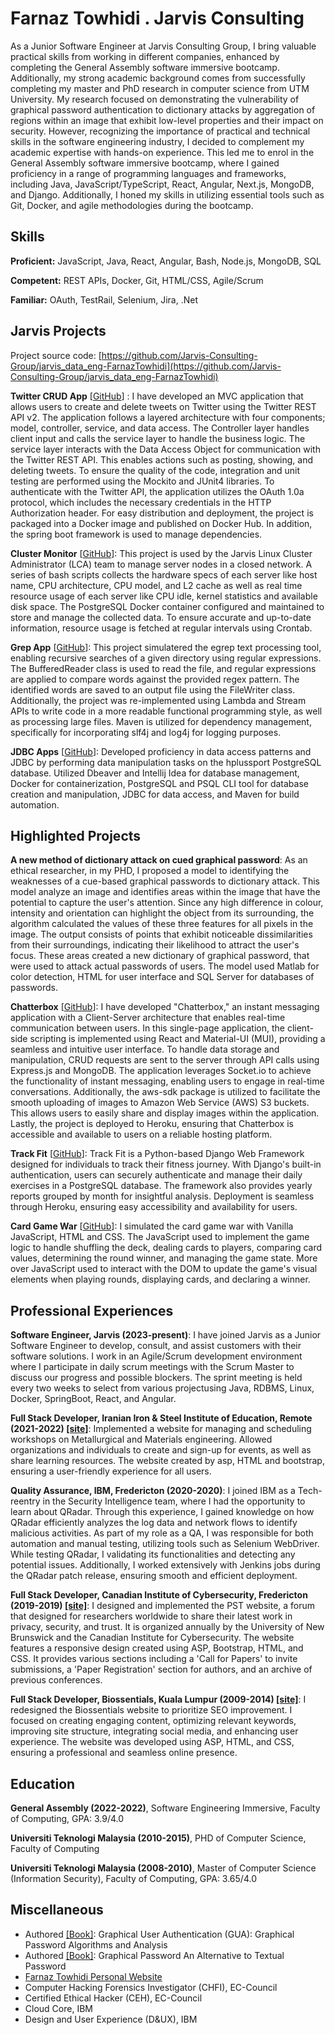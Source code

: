 # Farnaz Towhidi . Jarvis Consulting

As a Junior Software Engineer at Jarvis Consulting Group, I bring valuable practical skills from working in different companies, enhanced by completing the General Assembly software immersive bootcamp. Additionally, my strong academic background comes from successfully completing my master and PhD research in computer science from UTM University. My research focused on demonstrating the vulnerability of graphical password authentication to dictionary attacks by aggregation of regions within an image that exhibit low-level properties and their impact on security. However, recognizing the importance of practical and technical skills in the software engineering industry, I decided to complement my academic expertise with hands-on experience. This led me to enrol in the General Assembly software immersive bootcamp, where I gained proficiency in a range of programming languages and frameworks, including Java, JavaScript/TypeScript, React, Angular, Next.js, MongoDB, and Django. Additionally, I honed my skills in utilizing essential tools such as Git, Docker, and agile methodologies during the bootcamp.

## Skills

**Proficient:** JavaScript, Java, React, Angular, Bash, Node.js, MongoDB, SQL

**Competent:** REST APIs, Docker, Git, HTML/CSS, Agile/Scrum

**Familiar:** OAuth, TestRail, Selenium, Jira, .Net

## Jarvis Projects

Project source code: [https://github.com/Jarvis-Consulting-Group/jarvis_data_eng-FarnazTowhidi](https://github.com/Jarvis-Consulting-Group/jarvis_data_eng-FarnazTowhidi)


**Twitter CRUD App** [[GitHub](https://github.com/Jarvis-Consulting-Group/jarvis_data_eng-FarnazTowhidi/tree/develop/core_java/twitter)] : I have developed an MVC application that allows users to create and delete tweets on Twitter using the Twitter REST API v2. The application follows a layered architecture with four components; model, controller, service, and data access. The Controller layer handles client input and calls the service layer to handle the business logic. The service layer interacts with the Data Access Object for communication with the Twitter REST API. This enables actions such as posting, showing, and deleting tweets. To ensure the quality of the code, integration and unit testing are performed using the Mockito and JUnit4 libraries. To authenticate with the Twitter API, the application utilizes the OAuth 1.0a protocol, which includes the necessary credentials in the HTTP Authorization header. For easy distribution and deployment, the project is packaged into a Docker image and published on Docker Hub. In addition, the spring boot framework is used to manage dependencies.

**Cluster Monitor** [[GitHub](https://github.com/Jarvis-Consulting-Group/jarvis_data_eng-FarnazTowhidi/tree/develop/linux_sql)]: This project is used by the Jarvis Linux Cluster Administrator (LCA) team to manage server nodes in a closed network. A series of bash scripts collects the hardware specs of each server like host name, CPU architecture, CPU model, and L2 cache as well as real time resource usage of each server like CPU idle, kernel statistics and available disk space. The PostgreSQL Docker container configured and maintained to store and manage the collected data. To ensure accurate and up-to-date information, resource usage is fetched at regular intervals using Crontab.

**Grep App** [[GitHub](https://github.com/Jarvis-Consulting-Group/jarvis_data_eng-FarnazTowhidi/tree/develop/core_java/grep)]: This project simulatered the egrep text processing tool, enabling recursive searches of a given directory using regular expressions. The BufferedReader class is used to read the file, and regular expressions are applied to compare words against the provided regex pattern. The identified words are saved to an output file using the FileWriter class. Additionally, the project was re-implemented using Lambda and Stream APIs to write code in a more readable functional programming style, as well as processing large files. Maven is utilized for dependency management, specifically for incorporating slf4j and log4j for logging purposes.

**JDBC Apps** [[GitHub](https://github.com/Jarvis-Consulting-Group/jarvis_data_eng-FarnazTowhidi/tree/develop/core_java/jdbc)]: Developed proficiency in data access patterns and JDBC by performing data manipulation tasks on the hplussport PostgreSQL database. Utilized Dbeaver and Intellij Idea for database management, Docker for containerization, PostgreSQL and PSQL CLI tool for database creation and manipulation, JDBC for data access, and Maven for build automation.


## Highlighted Projects
**A new method of dictionary attack on cued graphical password**: As an ethical researcher, in my PHD, I proposed a model to identifying the weaknesses of a cue-based graphical passwords to dictionary attack.   This model analyze an image and identifies areas within the image that have the potential to capture the user's attention. Since any high difference in colour, intensity and orientation can highlight the object from its surrounding, the algorithm calculated the values of these three features for all pixels in the image. The output consists of points that exhibit noticeable dissimilarities from their surroundings, indicating their likelihood to attract the user's focus.  These areas created a new dictionary of graphical password, that were used to attack actual passwords of users. The model used Matlab for color detection, HTML for user interface and SQL Server for databases of passwords.

**Chatterbox** [[GitHub](https://github.com/FarnazTowhidi/mern-project)]: I have developed "Chatterbox," an instant messaging application with a Client-Server architecture that enables real-time communication between users. In this single-page application, the client-side scripting is implemented using React and Material-UI (MUI), providing a seamless and intuitive user interface. To handle data storage and manipulation, CRUD requests are sent to the server through API calls using Express.js and MongoDB. The application leverages Socket.io to achieve the functionality of instant messaging, enabling users to engage in real-time conversations. Additionally, the aws-sdk package is utilized to facilitate the smooth uploading of images to Amazon Web Service (AWS) S3 buckets. This allows users to easily share and display images within the application. Lastly, the project is deployed to Heroku, ensuring that Chatterbox is accessible and available to users on a reliable hosting platform.

**Track Fit** [[GitHub](https://github.com/aerlikh17/track-fit-app)]: Track Fit is a Python-based Django Web Framework designed for individuals to track their fitness journey. With Django's built-in authentication, users can securely authenticate and manage their daily exercises in a PostgreSQL database. The framework also provides yearly reports grouped by month for insightful analysis. Deployment is seamless through Heroku, ensuring easy accessibility and availability for users.

**Card Game War** [[GitHub](https://github.com/FarnazTowhidi/warCardGame)]: I simulated the card game war with Vanilla JavaScript, HTML and CSS. The JavaScript used to implement the game logic to handle shuffling the deck, dealing cards to players, comparing card values, determining the round winner, and managing the game state. More over JavaScript used to interact with the DOM to update the game's visual elements when playing rounds, displaying cards, and declaring a winner.


## Professional Experiences

**Software Engineer, Jarvis (2023-present)**: I have joined Jarvis as a Junior Software Engineer to develop, consult, and assist customers with their software solutions. I work in an Agile/Scrum development environment where I participate in daily scrum meetings with the Scrum Master to discuss our progress and possible blockers. The sprint meeting is held every two weeks to select from various projectusing Java, RDBMS, Linux, Docker, SpringBoot, React, and Angular.

**Full Stack Developer, Iranian Iron & Steel Institute of Education, Remote (2021-2022) [[site]](http://www.iisie.net/)**: Implemented a website for managing and scheduling workshops on Metallurgical and Materials engineering. Allowed organizations and individuals to create and sign-up for events, as well as share learning resources. The website created by asp, HTML and bootstrap, ensuring a user-friendly experience for all users.

**Quality Assurance, IBM, Fredericton (2020-2020)**: I joined IBM as a Tech-reentry in the Security Intelligence team, where I had the opportunity to learn about QRadar. Through this experience, I gained knowledge on how QRadar efficiently analyzes the log data and network flows to identify malicious activities. As part of my role as a QA, I was responsible for both automation and manual testing, utilizing tools such as Selenium WebDriver. While testing QRadar, I validating its functionalities and detecting any potential issues. Additionally, I worked extensively with Jenkins jobs during the QRadar patch release, ensuring smooth and efficient deployment.

**Full Stack Developer, Canadian Institute of Cybersecurity, Fredericton (2019-2019) [[site]](https://pstnet.ca/)**: I designed and implemented the PST website, a forum that designed for researchers worldwide to share their latest work in privacy, security, and trust. It is organized annually by the University of New Brunswick and the Canadian Institute for Cybersecurity. The website features a responsive design created using ASP, Bootstrap, HTML, and CSS. It provides various sections including a 'Call for Papers' to invite submissions, a 'Paper Registration' section for authors, and an archive of previous conferences.

**Full Stack Developer, Biossentials, Kuala Lumpur (2009-2014) [[site]](https://www.biossentials.com/)**: I redesigned the Biossentials website to prioritize SEO improvement. I focused on creating engaging content, optimizing relevant keywords, improving site structure, integrating social media, and enhancing user experience. The website was developed using ASP, HTML, and CSS, ensuring a professional and seamless online presence.


## Education
**General Assembly (2022-2022)**, Software Engineering Immersive, Faculty of Computing, GPA: 3.9/4.0

**Universiti Teknologi Malaysia (2010-2015)**, PHD of Computer Science, Faculty of Computing

**Universiti Teknologi Malaysia (2008-2010)**, Master of Computer Science (Information Security), Faculty of Computing, GPA: 3.65/4.0


## Miscellaneous
- Authored [[Book]](https://www.amazon.ca/Graphical-Password-Alternative-Textual-ebook/dp/B01343DVSM/ref=sr_1_2?crid=1XD4DTN9AE0I9&keywords=farnaz+towhidi&qid=1689566121&sprefix=farnaz+towhidi%2Caps%2C78&sr=8-2): Graphical User Authentication (GUA): Graphical Password Algorithms and Analysis
- Authored [[Book]](https://www.amazon.ca/Graphical-User-Authentication-GUA-Algorithms/dp/3843380724/ref=sr_1_1?crid=1XD4DTN9AE0I9&keywords=farnaz+towhidi&qid=1689566293&sprefix=farnaz+towhidi%2Caps%2C78&sr=8-1): Graphical Password An Alternative to Textual Password
- [Farnaz Towhidi Personal Website](http://farnaztowhidi.com/)
- Computer Hacking Forensics Investigator (CHFI), EC-Council
- Certified Ethical Hacker (CEH), EC-Council
- Cloud Core, IBM
- Design and User Experience (D&UX), IBM